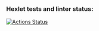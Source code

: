 ### Hexlet tests and linter status:
[![Actions Status](https://github.com/KseniyaKerzhner/qa-engineer-project-85/actions/workflows/hexlet-check.yml/badge.svg)](https://github.com/KseniyaKerzhner/qa-engineer-project-85/actions)